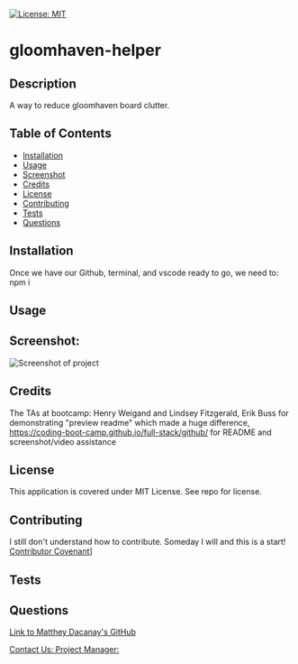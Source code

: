 [![License: MIT](https://img.shields.io/badge/License-MIT-yellow.svg)](https://opensource.org/licenses/MIT)
# gloomhaven-helper

## Description
A way to reduce gloomhaven board clutter.

## Table of Contents
* [Installation](#installation)
* [Usage](#usage)
* [Screenshot](#screenshot)
* [Credits](#credits)
* [License](#license)
* [Contributing](#contributing)
* [Tests](#tests)
* [Questions](#questions)
      
## Installation
Once we have our Github, terminal, and vscode ready to go, we need to:
npm i
      
## Usage

      
## Screenshot:
![Screenshot of project](screenshot.png)
      
## Credits
The TAs at bootcamp: Henry Weigand and Lindsey Fitzgerald, 
Erik Buss for demonstrating "preview readme" which made a huge difference, 
https://coding-boot-camp.github.io/full-stack/github/ for README and screenshot/video assistance

## License
This application is covered under MIT License. See repo for license.
      
## Contributing
I still don't understand how to contribute. Someday I will and this is a start!
[Contributor Covenant](https://img.shields.io/badge/Contributor%20Covenant-2.1-4baaaa.svg)]
      
## Tests

      
## Questions
[Link to Matthey Dacanay's GitHub](https://github.com/Mattdack)

[Contact Us: Project Manager:](mailto:slayer_barrett_@hotmail.com)